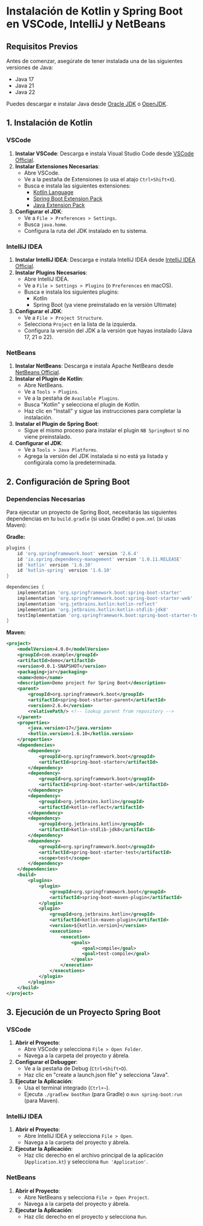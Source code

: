 # Instalación de Kotlin y Spring Boot en VSCode, IntelliJ y NetBeans

## Requisitos Previos
Antes de comenzar, asegúrate de tener instalada una de las siguientes versiones de Java:
- Java 17
- Java 21
- Java 22

Puedes descargar e instalar Java desde [Oracle JDK](https://www.oracle.com/java/technologies/javase-downloads.html) o [OpenJDK](https://openjdk.java.net/install/).

## 1. Instalación de Kotlin

### VSCode
1. **Instalar VSCode**: Descarga e instala Visual Studio Code desde [VSCode Official](https://code.visualstudio.com/).
2. **Instalar Extensiones Necesarias**:
   - Abre VSCode.
   - Ve a la pestaña de Extensiones (o usa el atajo `Ctrl+Shift+X`).
   - Busca e instala las siguientes extensiones:
     - [Kotlin Language](https://marketplace.visualstudio.com/items?itemName=fwcd.kotlin)
     - [Spring Boot Extension Pack](https://marketplace.visualstudio.com/items?itemName=Pivotal.vscode-spring-boot)
     - [Java Extension Pack](https://marketplace.visualstudio.com/items?itemName=vscjava.vscode-java-pack)
3. **Configurar el JDK**:
   - Ve a `File > Preferences > Settings`.
   - Busca `java.home`.
   - Configura la ruta del JDK instalado en tu sistema.

### IntelliJ IDEA
1. **Instalar IntelliJ IDEA**: Descarga e instala IntelliJ IDEA desde [IntelliJ IDEA Official](https://www.jetbrains.com/idea/download/).
2. **Instalar Plugins Necesarios**:
   - Abre IntelliJ IDEA.
   - Ve a `File > Settings > Plugins` (o `Preferences` en macOS).
   - Busca e instala los siguientes plugins:
     - Kotlin
     - Spring Boot (ya viene preinstalado en la versión Ultimate)
3. **Configurar el JDK**:
   - Ve a `File > Project Structure`.
   - Selecciona `Project` en la lista de la izquierda.
   - Configura la versión del JDK a la versión que hayas instalado (Java 17, 21 o 22).

### NetBeans
1. **Instalar NetBeans**: Descarga e instala Apache NetBeans desde [NetBeans Official](https://netbeans.apache.org/download/).
2. **Instalar el Plugin de Kotlin**:
   - Abre NetBeans.
   - Ve a `Tools > Plugins`.
   - Ve a la pestaña de `Available Plugins`.
   - Busca "Kotlin" y selecciona el plugin de Kotlin.
   - Haz clic en "Install" y sigue las instrucciones para completar la instalación.
3. **Instalar el Plugin de Spring Boot**:
   - Sigue el mismo proceso para instalar el plugin `NB SpringBoot` si no viene preinstalado.
4. **Configurar el JDK**:
   - Ve a `Tools > Java Platforms`.
   - Agrega la versión del JDK instalada si no está ya listada y configúrala como la predeterminada.

## 2. Configuración de Spring Boot

### Dependencias Necesarias
Para ejecutar un proyecto de Spring Boot, necesitarás las siguientes dependencias en tu `build.gradle` (si usas Gradle) o `pom.xml` (si usas Maven):

**Gradle:**
```groovy
plugins {
    id 'org.springframework.boot' version '2.6.4'
    id 'io.spring.dependency-management' version '1.0.11.RELEASE'
    id 'kotlin' version '1.6.10'
    id 'kotlin-spring' version '1.6.10'
}

dependencies {
    implementation 'org.springframework.boot:spring-boot-starter'
    implementation 'org.springframework.boot:spring-boot-starter-web'
    implementation 'org.jetbrains.kotlin:kotlin-reflect'
    implementation 'org.jetbrains.kotlin:kotlin-stdlib-jdk8'
    testImplementation 'org.springframework.boot:spring-boot-starter-test'
}
```

**Maven:**
```xml
<project>
    <modelVersion>4.0.0</modelVersion>
    <groupId>com.example</groupId>
    <artifactId>demo</artifactId>
    <version>0.0.1-SNAPSHOT</version>
    <packaging>jar</packaging>
    <name>demo</name>
    <description>Demo project for Spring Boot</description>
    <parent>
        <groupId>org.springframework.boot</groupId>
        <artifactId>spring-boot-starter-parent</artifactId>
        <version>2.6.4</version>
        <relativePath/> <!-- lookup parent from repository -->
    </parent>
    <properties>
        <java.version>17</java.version>
        <kotlin.version>1.6.10</kotlin.version>
    </properties>
    <dependencies>
        <dependency>
            <groupId>org.springframework.boot</groupId>
            <artifactId>spring-boot-starter</artifactId>
        </dependency>
        <dependency>
            <groupId>org.springframework.boot</groupId>
            <artifactId>spring-boot-starter-web</artifactId>
        </dependency>
        <dependency>
            <groupId>org.jetbrains.kotlin</groupId>
            <artifactId>kotlin-reflect</artifactId>
        </dependency>
        <dependency>
            <groupId>org.jetbrains.kotlin</groupId>
            <artifactId>kotlin-stdlib-jdk8</artifactId>
        </dependency>
        <dependency>
            <groupId>org.springframework.boot</groupId>
            <artifactId>spring-boot-starter-test</artifactId>
            <scope>test</scope>
        </dependency>
    </dependencies>
    <build>
        <plugins>
            <plugin>
                <groupId>org.springframework.boot</groupId>
                <artifactId>spring-boot-maven-plugin</artifactId>
            </plugin>
            <plugin>
                <groupId>org.jetbrains.kotlin</groupId>
                <artifactId>kotlin-maven-plugin</artifactId>
                <version>${kotlin.version}</version>
                <executions>
                    <execution>
                        <goals>
                            <goal>compile</goal>
                            <goal>test-compile</goal>
                        </goals>
                    </execution>
                </executions>
            </plugin>
        </plugins>
    </build>
</project>
```

## 3. Ejecución de un Proyecto Spring Boot

### VSCode
1. **Abrir el Proyecto**:
   - Abre VSCode y selecciona `File > Open Folder`.
   - Navega a la carpeta del proyecto y ábrela.
2. **Configurar el Debugger**:
   - Ve a la pestaña de Debug (`Ctrl+Shift+D`).
   - Haz clic en "create a launch.json file" y selecciona "Java".
3. **Ejecutar la Aplicación**:
   - Usa el terminal integrado (`Ctrl+~`).
   - Ejecuta `./gradlew bootRun` (para Gradle) o `mvn spring-boot:run` (para Maven).

### IntelliJ IDEA
1. **Abrir el Proyecto**:
   - Abre IntelliJ IDEA y selecciona `File > Open`.
   - Navega a la carpeta del proyecto y ábrela.
2. **Ejecutar la Aplicación**:
   - Haz clic derecho en el archivo principal de la aplicación (`Application.kt`) y selecciona `Run 'Application'`.

### NetBeans
1. **Abrir el Proyecto**:
   - Abre NetBeans y selecciona `File > Open Project`.
   - Navega a la carpeta del proyecto y ábrela.
2. **Ejecutar la Aplicación**:
   - Haz clic derecho en el proyecto y selecciona `Run`.
